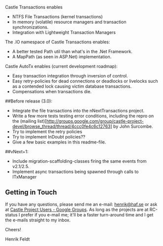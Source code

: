 Castle Transactions enables

 * NTFS File Transactions (kernel transactions)
 * In memory (volatile) resource managers and transaction synchronizations.
 * Integration with Lightweight Transaction Managers

The .IO namespace of Castle Transactions enables:

 * A better tested Path util than what's in the .Net Framework.
 * A MapPath (as seen in ASP.Net) implementation.
 
Castle AutoTx enables (current development roadmap):

 * Easy transaction integration through inversion of control.
 * Easy retry-policies for dead connections or deadlocks or livelocks such as a contended lock causing victim database transactions.
 * Compensations when transactions die.

##Before release (3.0):

  * Integrate the file transactions into the nNextTransactions project.
  * Write a few more tests testing error conditions, including the repro on the (mailing list)[http://groups.google.com/group/castle-project-devel/browse_thread/thread/4ccc0fe4c6c12763] by John Surcombe.
  * Try to implement the retry policies
  * Try to implement InDoubt policies??
  * Give a few basic examples in this readme-file.
 
##vNext+1: 
  
  * Include migration-scaffolding-classes firing the same events from v2.1/2.5.
  * Implement async transactions being spawned through calls to ITxManager


## Getting in Touch

If you have any questions, please send me an e-mail: [henrik@haf.se](mailto:henrik@haf.se) or ask at [Castle Project Users - Google Groups](http://groups.google.com/group/castle-project-users). As long as the projects are at RC-status I prefer if you e-mail me; it'll be a faster turn-around time and I get the e-mails straight to my inbox.

Cheers!

Henrik Feldt